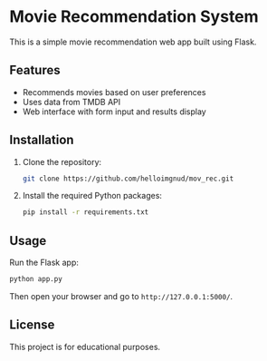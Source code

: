 # Movie Recommendation System

This is a simple movie recommendation web app built using Flask.

## Features

- Recommends movies based on user preferences
- Uses data from TMDB API
- Web interface with form input and results display

## Installation

1. Clone the repository:
   ```bash
   git clone https://github.com/helloimgnud/mov_rec.git
   ```

2. Install the required Python packages:
   ```bash
   pip install -r requirements.txt
   ```

## Usage

Run the Flask app:

```bash
python app.py
```

Then open your browser and go to `http://127.0.0.1:5000/`.

## License

This project is for educational purposes.
